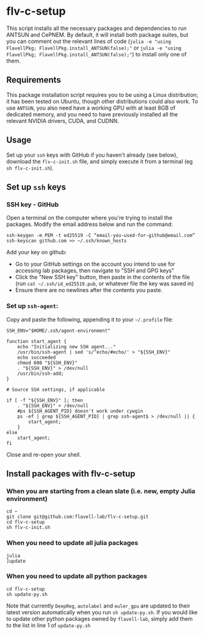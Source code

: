 # flv-c-setup

This script installs all the necessary packages and dependencies to run ANTSUN and CePNEM. By default, it will install both package suites, but you can comment out the relevant lines of code (`julia -e "using FlavellPkg; FlavellPkg.install_ANTSUN(false);"` or `julia -e "using FlavellPkg; FlavellPkg.install_ANTSUN(false);"`) to install only one of them.

## Requirements
This package installation script requires you to be using a Linux distribution; it has been tested on Ubuntu, though other distributions could also work. To use `ANTSUN`, you also need have a working GPU with at least 8GB of dedicated memory, and you need to have previously installed all the relevant NVIDIA drivers, CUDA, and CUDNN.

## Usage
Set up your `ssh` keys with GitHub if you haven't already (see below), download the `flv-c-init.sh` file, and simply execute it from a terminal (eg `sh flv-c-init.sh`).

## Set up `ssh` keys
### SSH key  - GitHub
Open a terminal on the computer where you're trying to install the packages. Modify the email address below and run the command: 
```
ssh-keygen -m PEM -t ed25519 -C “email-you-used-for-github@email.com”
ssh-keyscan github.com >> ~/.ssh/known_hosts
```

Add your key on github: 
- Go to your GitHub settings on the account you intend to use for accessing lab packages, then navigate to "SSH and GPG keys"
- Click the "New SSH key" button, then paste in the contents of the file (run `cat ~/.ssh/id_ed25519.pub`, or whatever file the key was saved in)
- Ensure there are no newlines after the contents you paste.

### Set up `ssh-agent`:
Copy and paste the following, appending it to your `~/.profile` file:
```
SSH_ENV="$HOME/.ssh/agent-environment"

function start_agent {
    echo "Initializing new SSH agent..."
    /usr/bin/ssh-agent | sed 's/^echo/#echo/' > "${SSH_ENV}"
    echo succeeded
    chmod 600 "${SSH_ENV}"
    . "${SSH_ENV}" > /dev/null
    /usr/bin/ssh-add;
}

# Source SSH settings, if applicable

if [ -f "${SSH_ENV}" ]; then
    . "${SSH_ENV}" > /dev/null
    #ps ${SSH_AGENT_PID} doesn't work under cywgin
    ps -ef | grep ${SSH_AGENT_PID} | grep ssh-agent$ > /dev/null || {
        start_agent;
    }
else
    start_agent;
fi
```
Close and re-open your shell.


## Install packages with flv-c-setup
### When you are starting from a clean slate (i.e. new, empty Julia environment)
```
cd ~
git clone git@github.com:flavell-lab/flv-c-setup.git
cd flv-c-setup
sh flv-c-init.sh
```
### When you need to update all julia packages
```
julia
]update
```
### When you need to update all python packages
```
cd flv-c-setup
sh update-py.sh
```
Note that currently `DeepReg`, `autolabel` and `euler_gpu` are updated to their latest version automatically when you run `sh update-py.sh`.
If you would like to update other python packages owned by `flavell-lab`, simply add them to the list in line 1 of `update-py.sh`
